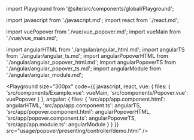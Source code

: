 import Playground from '@site/src/components/global/Playground';

import javascript from './javascript.md';
import react from './react.md';

import vuePopover from './vue/vue_popover.md';
import vueMain from './vue/vue_main.md';

import angularHTML from './angular/angular_html.md';
import angularTS from './angular/angular_ts.md';
import angularPopoverHTML from './angular/angular_popover_html.md';
import angularPopoverTS from './angular/angular_popover_ts.md';
import angularModule from './angular/angular_module.md';

<Playground
  size="300px"
  code={{
    javascript,
    react,
    vue: {
      files: {
        'src/components/Example.vue': vueMain,
        'src/components/Popover.vue': vuePopover
      }
    },
    angular: {
      files: {
        'src/app/app.component.html': angularHTML,
        'src/app/app.component.ts': angularTS,
        'src/app/popover.component.html': angularPopoverHTML,
        'src/app/popover.component.ts': angularPopoverTS,
        'src/app/app.module.ts': angularModule
      }
    }
  }}
  src="usage/popover/presenting/controller/demo.html"
/>
